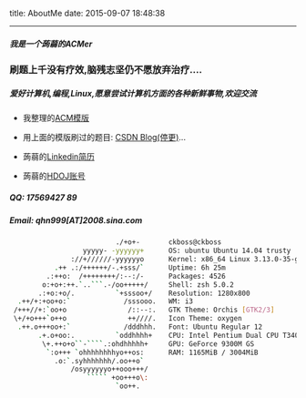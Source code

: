 title: AboutMe
date: 2015-09-07 18:48:38

---

##### 我是一个蒟蒻的ACMer
### 刷题上千没有疗效,脑残志坚仍不愿放弃治疗....
##### 爱好计算机,编程,Linux,愿意尝试计算机方面的各种新鲜事物,欢迎交流


* 我整理的[ACM模版](https://github.com/CKboss/MyAcmTemplate)

* 用上面的模版刷过的题目: [CSDN Blog(停更)](http://blog.csdn.net/ck_boss)...

* 蒟蒻的[Linkedin简历](https://cn.linkedin.com/in/qhaonan)

* 蒟蒻的[HDOJ账号](http://acm.hdu.edu.cn/userstatus.php?user=CKboss)


##### QQ: 17569427 89
##### Email: qhn999[AT]2008.sina.com

```bash
                          ./+o+-       ckboss@ckboss
                  yyyyy- -yyyyyy+      OS: ubuntu Ubuntu 14.04 trusty
               ://+//////-yyyyyyo      Kernel: x86_64 Linux 3.13.0-35-generic
           .++ .:/++++++/-.+sss/`      Uptime: 6h 25m
         .:++o:  /++++++++/:--:/-      Packages: 4526
        o:+o+:++.`..```.-/oo+++++/     Shell: zsh 5.0.2
       .:+o:+o/.          `+sssoo+/    Resolution: 1280x800
  .++/+:+oo+o:`             /sssooo.   WM: i3
 /+++//+:`oo+o               /::--:.   GTK Theme: Orchis [GTK2/3]
 \+/+o+++`o++o               ++////.   Icon Theme: oxygen
  .++.o+++oo+:`             /dddhhh.   Font: Ubuntu Regular 12
       .+.o+oo:.          `oddhhhh+    CPU: Intel Pentium Dual CPU T3400 @ 2.166GHz
        \+.++o+o``-````.:ohdhhhhh+     GPU: GeForce 9300M GS
         `:o+++ `ohhhhhhhhyo++os:      RAM: 1165MiB / 3004MiB
           .o:`.syhhhhhhh/.oo++o`     
               /osyyyyyyo++ooo+++/    
                   ````` +oo+++o\:    
                          `oo++.  
```

<embed src="http://www.qlcoder.com/uploads/hot.mp3" hidden="true" autostart="true" loop="flase">
